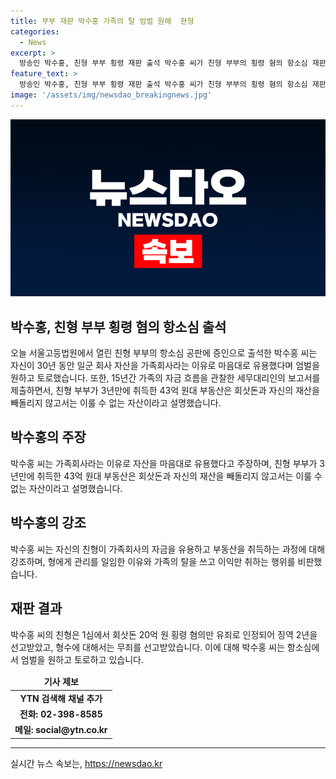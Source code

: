 ```yaml
---
title: 부부 재판 박수홍 가족의 탈 엄벌 원해  현형
categories:
  - News
excerpt: >
  방송인 박수홍, 친형 부부 횡령 재판 출석 박수홍 씨가 친형 부부의 횡령 혐의 항소심 재판에 출석해 엄벌을 원한다고 토로했습니다. 자신의 경험과 세무대리인의 보고서를 토대로 43억 원대 부동산은 부당 횡령으로 얻은 것이라고 주장했습니다. 또한, 가족회사 자산을 남용한 이유와 회삿돈 횡령 혐의에 대한 회심도 전했습니다. 1심에서는 20억 원 횡령 혐의로 유죄 판결을 받은 친형에 대해 엄격한 처벌을 강조했습니다.
feature_text: >
  방송인 박수홍, 친형 부부 횡령 재판 출석 박수홍 씨가 친형 부부의 횡령 혐의 항소심 재판에 출석해 엄벌을 원한다고 토로했습니다. 자신의 경험과 세무대리인의 보고서를 토대로 43억 원대 부동산은 부당 횡령으로 얻은 것이라고 주장했습니다. 또한, 가족회사 자산을 남용한 이유와 회삿돈 횡령 혐의에 대한 회심도 전했습니다. 1심에서는 20억 원 횡령 혐의로 유죄 판결을 받은 친형에 대해 엄격한 처벌을 강조했습니다.
image: '/assets/img/newsdao_breakingnews.jpg'
---
```


<p><img src="/assets/img/newsdao_breakingnews.jpg" alt="bookingtag 속보" /></p>

<h2 data-ke-size="size26">박수홍, 친형 부부 횡령 혐의 항소심 출석</h2>

<p data-ke-size="size16">오늘 서울고등법원에서 열린 친형 부부의 항소심 공판에 증인으로 출석한 박수홍 씨는 자신이 30년 동안 일군 회사 자산을 가족회사라는 이유로 마음대로 유용했다며 엄벌을 원하고 토로했습니다. 또한, 15년간 가족의 자금 흐름을 관찰한 세무대리인의 보고서를 제출하면서, 친형 부부가 3년만에 취득한 43억 원대 부동산은 회삿돈과 자신의 재산을 빼돌리지 않고서는 이룰 수 없는 자산이라고 설명했습니다.</p>

<h2 data-ke-size="size26">박수홍의 주장</h2>

<p data-ke-size="size16">박수홍 씨는 가족회사라는 이유로 자산을 마음대로 유용했다고 주장하며, 친형 부부가 3년만에 취득한 43억 원대 부동산은 회삿돈과 자신의 재산을 빼돌리지 않고서는 이룰 수 없는 자산이라고 설명했습니다.</p>

<h2 data-ke-size="size26">박수홍의 강조</h2>

<p data-ke-size="size16">박수홍 씨는 자신의 친형이 가족회사의 자금을 유용하고 부동산을 취득하는 과정에 대해 강조하며, 형에게 관리를 일임한 이유와 가족의 탈을 쓰고 이익만 취하는 행위를 비판했습니다.</p>

<h2 data-ke-size="size26">재판 결과</h2>

<p data-ke-size="size16">박수홍 씨의 친형은 1심에서 회삿돈 20억 원 횡령 혐의만 유죄로 인정되어 징역 2년을 선고받았고, 형수에 대해서는 무죄를 선고받았습니다. 이에 대해 박수홍 씨는 항소심에서 엄벌을 원하고 토로하고 있습니다.</p>

<table>
<thead>
<tr>
<td style="text-align: center; height: 17px;"><strong>기사 제보</strong></td>
</tr>
</thead>
<tbody>
<tr>
<td style="text-align: center; height: 17px;"><b>YTN 검색해 채널 추가</b></td>
</tr>
<tr>
<td style="text-align: center; height: 17px;"><b>전화: 02-398-8585</b></td>
</tr>
<tr>
<td style="text-align: center; height: 17px;"><b>메일: social@ytn.co.kr</b></td>
</tr>
</tbody>
</table>

<hr>
실시간 뉴스 속보는, <a href="https://newsdao.kr" rel="dofollow">https://newsdao.kr</a>


